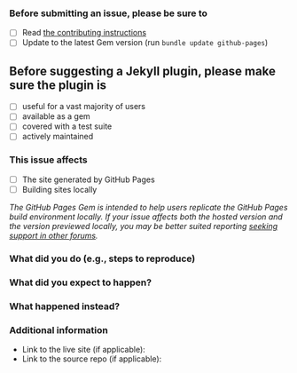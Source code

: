 ### Before submitting an issue, please be sure to

- [ ] Read [the contributing instructions](https://github.com/github/pages-gem/blob/master/.github/CONTRIBUTING.md#contributing-to-the-github-pages-gem)
- [ ] Update to the latest Gem version (run `bundle update github-pages`)

## Before suggesting a Jekyll plugin, please make sure the plugin is

- [ ] useful for a vast majority of users
- [ ] available as a gem
- [ ] covered with a test suite
- [ ] actively maintained

### This issue affects

- [ ] The site generated by GitHub Pages
- [ ] Building sites locally

*The GitHub Pages Gem is intended to help users replicate the GitHub Pages build environment locally. If your issue affects both the hosted version and the version previewed locally, you may be better suited reporting [seeking support in other forums](https://github.com/github/pages-gem/blob/master/.github/CONTRIBUTING.md#where-to-get-help-or-report-an-issue).*

### What did you do (e.g., steps to reproduce)

### What did you expect to happen?

### What happened instead?

### Additional information

* Link to the live site (if applicable):
* Link to the source repo (if applicable):
